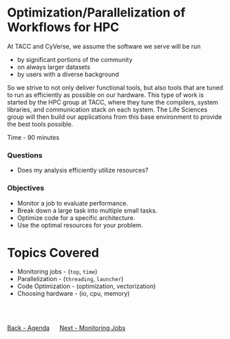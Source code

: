 # Optimization/Parallelization of Workflows for HPC

At TACC and CyVerse, we assume the software we serve will be run

- by significant portions of the community
- on always larger datasets
- by users with a diverse background

So we strive to not only deliver functional tools, but also tools that are tuned to run as efficiently as possible on our hardware.
This type of work is started by the HPC group at TACC, where they tune the compilers, system libraries, and communication stack on each system.
The Life Sciences group will then build our applications from this base environment to provide the best tools possible.

Time - 90 minutes

### Questions
* Does my analysis efficiently utilize resources?

### Objectives
* Monitor a job to evaluate performance.
* Break down a large task into multiple small tasks.
* Optimize code for a specific architecture.
* Use the optimal resources for your problem.

# Topics Covered

- Monitoring jobs - (`top`, `time`)
- Parallelization - (`threading`, `launcher`)
- Code Optimization - (optimization, vectorization)
- Choosing hardware - (io, cpu, memory)
<br>
<br>

[Back - Agenda](../../index.md)
&nbsp;&nbsp;&#151;&nbsp;&nbsp;
[Next - Monitoring Jobs](optimization_parallelization_02.md)
